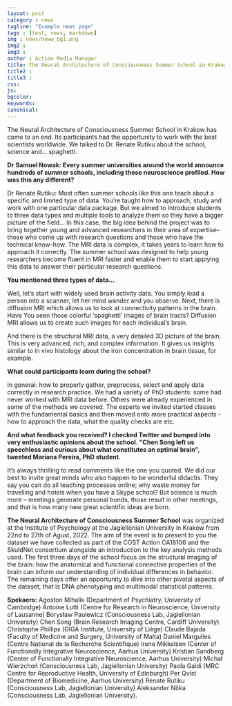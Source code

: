 ```yaml
---
layout: post
category : news
tagline: "Example news page"
tags : [test, news, markdown]
img : news/neww_bg1.png
img2 :
img3 :
author : Action Media Manager
title: The Neural Architecture of Consciousness Summer School in Krakow has come to an end.
title2 :
title3 :
css:
js:
bgcolor:
keywords:
canonical:
---
```


The Neural Architecture of Consciousness Summer School in Krakow has come to an end. Its participants had the opportunity to work with the best scientists worldwide. We talked to Dr. Renate Rutiku about the school, science and… spaghetti.

<!--more-->

**Dr Samuel Nowak: Every summer universities around the world announce hundreds of summer schools, including those neuroscience profiled. How was this any different?**
 
Dr Renate Rutiku: Most often summer schools like this one teach about a specific and limited type of data. You’re taught how to approach, study and work with one particular data package. But we aimed to introduce students to three data types and multiple tools to analyze them so they have a bigger picture of the field… In this case, the big idea behind the project was to bring together young and advanced researchers in their area of expertise– those who come up with research questions and those who have the technical know-how. The MRI data is complex, it takes years to learn how to approach it correctly.  The summer school was designed to help young researchers become fluent in MRI faster and enable them to start applying this data to answer their particular research questions.  

**You mentioned three types of data…**

Well, let’s start with widely used brain activity data. You simply load a person into a scanner, let her mind wander and you observe. Next, there is diffusion MRI which allows us to look at connectivity patterns in the brain. Have You seen those colorful ‘spaghetti’ images of brain tracts? Diffusion MRI allows us to create such images for each individual’s brain.  

And there is the structural MRI data, a very detailed 3D picture of the brain. This is very advanced, rich, and complex information. It gives us insights similar to in vivo histology about the iron concentration in brain tissue, for example.   

**What could participants learn during the school?**

In general: how to properly gather, preprocess, select and apply data correctly in research practice. We had a variety of PhD students: some had never worked with  MRI data before. Others were already experienced in some of the methods we covered. The experts we invited started classes with the fundamental basics and then moved onto more practical aspects -  how to approach the data, what the quality checks are etc. 


**And what feedback you received? I checked Twitter and bumped into very enthusiastic opinions about the school. "Chen Song left us speechless and curious about what constitutes an optimal brain", tweeted Mariana Pereira, PhD student.**

It’s always thrilling to read comments like the one you quoted. We did our best to invite great minds who also happen to be wonderful didactis. They say you can do all teaching processes online; why waste money for travelling and hotels when you have a Skype school? But science is much more – meetings generate personal bonds, those result in other meetings, and that is how many new great scientific ideas are born.

**The Neural Architecture of Consciousness Summer School** was organized at the Institute of Psychology at the Jagiellonian University in Krakow from 22nd to 27th of Agust, 2022. The aim of the event is to present to you the dataset we have collected as part of the COST Action CA18106 and the SkuldNet consortium alongside an introduction to the key analysis methods used. The first three days of the school focus on the structural imaging of the brain: how the anatomical  and functional connective properties of the brain can inform our understanding of individual differences in behavior. The remaining days offer an opportunity to dive into other pivotal aspects of the dataset, that is DNA phenotyping and multimodal statistical patterns.
 
**Spekaers:** Agoston Mihalik (Department of Psychiatry, University of Cambridge) Antoine Lutti (Centre for Research in Neuroscience, University of Lausanne) Borysław Paulewicz (Consciousness Lab, Jagiellonian University) Chen Song (Brain Research Imaging Centre, Cardiff University) Christophe Phillips (GIGA Institute, University of Liège) Claude Bajada (Faculty of Medicine and Surgery, University of Malta) Daniel Margulies (Centre National de la Recherche Scientifique) Irene Mikkelsen (Center of Functionally Integrative Neuroscience, Aarhus University) Kristian Sandberg (Center of Functionally Integrative Neuroscience, Aarhus University)  Michał Wierzchoń (Consciousness Lab, Jagiellonian University)  Paola Galdi (MRC Centre for Reproductive Health, University of Edinburgh) Per Qvist (Department of Biomedicine, Aarhus University) Renate Rutiku (Consciousness Lab, Jagiellonian University) Aleksander Nitka (Consciousness Lab, Jagiellonian University).

